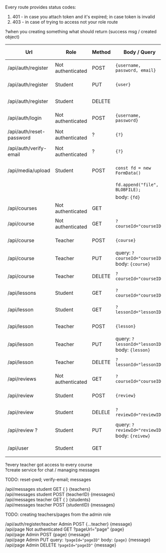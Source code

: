 Every route provides status codes:

1. 401 - in case you attach token and it's expired; in case token is invalid
2. 403 - in case of trying to access not your role route

?when you creating something what should return (success msg / created object)

| Url                      | Role              | Method | Body / Query                                   | Response status | Response                   | Error status | Error response             |
| ------------------------ | ----------------- | ------ | ---------------------------------------------- | --------------- | -------------------------- | ------------ | -------------------------- |
| /api/auth/register       | Not authenticated | POST   | `{username, password, email}`                  | 201             | `{message: "Success msg"}` | 400          | `{message: "Failure msg"}` |
| /api/auth/register       | Student           | PUT    | `{user}`                                       | 200             | `{message: "Success msg"}` | 400          | `{message: "Failure msg"}` |
| /api/auth/register       | Student           | DELETE |                                                | 200             | `{message: "Success msg"}` | 400          | `{message: "Failure msg"}` |
| /api/auth/login          | Not authenticated | POST   | `{username, password}`                         | 200             | `{token, userId, role}`    | 400          | `{message: "Failure msg"}` |
| /api/auth/reset-password | Not authenticated | ?      | `{?}`                                          | 200             | `{?}`                      | 400          | `{message: "Failure msg"}` |
| /api/auth/verify-email   | Not authenticated | ?      | `{?}`                                          | 200             | `{?}`                      | 400          | `{message: "Failure msg"}` |
| /api/media/upload        | Student           | POST   | `const fd = new FormData()`                    | 200             | `{file: {url, name, ext}}` | 400          | `{message: "Failure msg"}` |
|                          |                   |        | `fd.append("file", BLOBFILE);`                 |
|                          |                   |        | body: `{fd}`                                   |
| /api/courses             | Not authenticated | GET    |                                                | 200             | `{courses}`                | 500          |                            |
| /api/course              | Not authenticated | GET    | `?courseId="courseID"`                         | 200             | `{course}`                 | 400          | `{message: "Failure msg"}` |
| /api/course              | Teacher           | POST   | `{course}`                                     | 201             | `{message: "Success msg"}` | 400          | `{message: "Failure msg"}` |
| /api/course              | Teacher           | PUT    | query: `?courseId="courseID"` body: `{course}` | 200             | `{message: "Success msg"}` | 400          | `{message: "Failure msg"}` |
| /api/course              | Teacher           | DELETE | `?courseId="courseID"`                         | 200             | `{message: "Success msg"}` | 400          | `{message: "Failure msg"}` |
| /api/lessons             | Student           | GET    | `?courseId="courseID"`                         | 200             | `{lessons}`                | 400          | `{message: "Failure msg"}` |
| /api/lesson              | Student           | GET    | `?lessonId="lessonID"`                         | 200             | `{lesson}`                 | 400          | `{message: "Failure msg"}` |
| /api/lesson              | Teacher           | POST   | `{lesson}`                                     | 201             | `{message: "Success msg"}` | 400          | `{message: "Failure msg"}` |
| /api/lesson              | Teacher           | PUT    | query: `?lessonId="lessonID"` body: `{lesson}` | 200             | `{message: "Success msg"}` | 400          | `{message: "Failure msg"}` |
| /api/lesson              | Teacher           | DELETE | `?lessonId="lessonID"`                         | 200             | `{message: "Success msg"}` | 400          | `{message: "Failure msg"}` |
| /api/reviews             | Not authenticated | GET    | `?courseId="courseID"`                         | 200             | `{reviews}`                | 400          | `{message: "Failure msg"}` |
| /api/review              | Student           | POST   | `{review}`                                     | 201             | `{message: "Success msg"}` | 400          | `{message: "Failure msg"}` |
| /api/review              | Student           | DELELE | `?reviewId="reviewID"`                         | 200             | `{message: "Success msg"}` | 400          | `{message: "Failure msg"}` |
| /api/review ?            | Student           | PUT    | query: `?reviewId="reviewID"` body: `{reivew}` | 200             | `{message: "Success msg"}` | 400          | `{message: "Failure msg"}` |
| /api/user                | Student           | GET    |                                                | 200             | `{user}`                   | 400          | `{message: "Failure msg"}` |

?every teacher got access to every course  
?create service for chat / managing messages

TODO: reset-pwd; verify-email; messages

/api/messages student GET { } {teachers}  
/api/messages student POST {teacherID} {messages}  
/api/messages teacher GET { } {students}  
/api/messages teacher POST {studentID} {messages}

TODO: creating teachers/pages from the admin role

/api/auth/register/teacher Admin POST {...teacher} {message}  
/api/page Not authenticated GET ?pageUrl="page" {page}  
/api/page Admin POST {page} {message}  
/api/page Admin PUT query: `?pageId="pageID"` body: `{page}` {message}  
/api/page Admin DELETE `?pageId="pageID"` {message}
